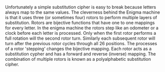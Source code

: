 Unfortunately a simple substitution cipher is easy to break because letters always map to the same values. The cleverness behind the Enigma machine is that it uses three (or sometimes four) rotors to perform multiple layers of substitution. Rotors are bijective functions that have one to one mappings for every letter. In the enigma machine the rotors step like an odometer or a clock before each letter is processed. Only when the first rotor performs a full rotation will the second rotor turn. Similarly each subsequent rotor will turn after the previous rotor cycles through all 26 positions. The processes of a rotor 'stepping' changes the bijective mapping. Each rotor acts as a substitution cypher and has a forward and reverse (inverse) mapping. The combination of multiple rotors is known as a polyalphabetic substitution cipher.
